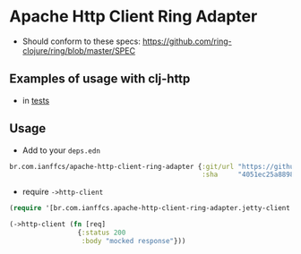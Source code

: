 # Apache Http Client Ring Adapter

* Should conform to these specs:
  https://github.com/ring-clojure/ring/blob/master/SPEC
  
## Examples of usage with clj-http

* in [tests](br/com/ianffcs/apache_http_client_ring_adapter/jetty_client_test.clj)

## Usage

* Add to your `deps.edn`
```clojure
br.com.ianffcs/apache-http-client-ring-adapter {:git/url "https://github.com/ianffcs/apache-http-client-ring-adapter.git"
                                                :sha     "4051ec25a88982ed2282f8572d110833a7b25ff5"}
```

* require `->http-client`
```clojure
(require '[br.com.ianffcs.apache-http-client-ring-adapter.jetty-client :refer [->http-client]])

(->http-client (fn [req]
                 {:status 200
                  :body "mocked response"}))
```